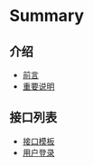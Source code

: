 # Summary

## 介绍

* [前言](README.md)
* [重要说明](notice.md)

## 接口列表

* [接口模板](userlogin.md)
* [用户登录](login.md)

